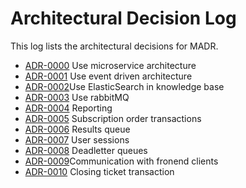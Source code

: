 # Architectural Decision Log

This log lists the architectural decisions for MADR.

- [ADR-0000](0000-use-microservice-architecture.md) Use microservice architecture
- [ADR-0001](0001-use-event-driven-architecture.md) Use event driven architecture
- [ADR-0002](0002-Use-ElasticSearch-in-knowledge-base.md)Use ElasticSearch in knowledge base
- [ADR-0003](0003-use-rabbitMQ.md) Use rabbitMQ
- [ADR-0004](0004-reporting.md) Reporting
- [ADR-0005](0005-subscription-order-transactions.md) Subscription order transactions
- [ADR-0006](0006-results-queue.md) Results queue
- [ADR-0007](0007-user-sessions.md) User sessions
- [ADR-0008](0008-deadletter-queues.md) Deadletter queues
- [ADR-0009](0009-communication-with-fronend-clients.md)Communication with fronend clients
- [ADR-0010](0010-closing-ticket-transaction.md) Closing ticket transaction
